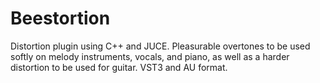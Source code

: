 # Beestortion
Distortion plugin using C++ and JUCE. Pleasurable overtones to be used softly on melody instruments, vocals, and piano, as well as a harder distortion to be used for guitar. VST3 and AU format.
